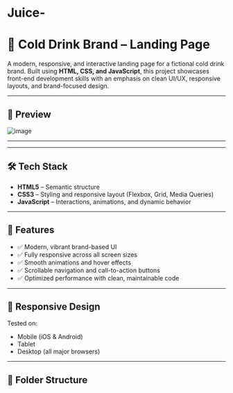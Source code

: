 # Juice-
# 🥤 Cold Drink Brand – Landing Page

A modern, responsive, and interactive landing page for a fictional cold drink brand. Built using **HTML, CSS, and JavaScript**, this project showcases front-end development skills with an emphasis on clean UI/UX, responsive layouts, and brand-focused design.

---

## 📸 Preview

![image](https://github.com/user-attachments/assets/51c22503-3b10-4c83-b098-9d6be09f9c8a)


---



---

## 🛠️ Tech Stack

- **HTML5** – Semantic structure
- **CSS3** – Styling and responsive layout (Flexbox, Grid, Media Queries)
- **JavaScript** – Interactions, animations, and dynamic behavior

---

## 📌 Features

- ✅ Modern, vibrant brand-based UI
- ✅ Fully responsive across all screen sizes
- ✅ Smooth animations and hover effects
- ✅ Scrollable navigation and call-to-action buttons
- ✅ Optimized performance with clean, maintainable code

---

## 📱 Responsive Design

Tested on:
- Mobile (iOS & Android)
- Tablet
- Desktop (all major browsers)

---

## 📂 Folder Structure

